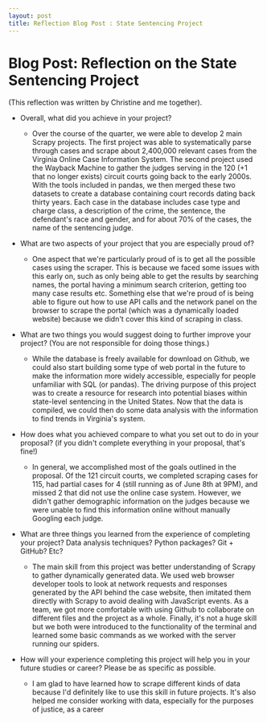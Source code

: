 ```yaml
---
layout: post
title: Reflection Blog Post : State Sentencing Project
---
```


# Blog Post: Reflection on the State Sentencing Project

(This reflection was written by Christine and me together).

- Overall, what did you achieve in your project?
  - Over the course of the quarter, we were able to develop 2 main Scrapy projects. The first project was able to systematically parse through cases and scrape about 2,400,000 relevant cases from the Virginia Online Case Information System. The second project used the Wayback Machine to gather the judges serving in the 120 (+1 that no longer exists) circuit courts going back to the early 2000s. With the tools included in pandas, we then merged these two datasets to create a database containing court records dating back thirty years. Each case in the database includes case type and charge class, a description of the crime, the sentence, the defendant's race and gender, and for about 70% of the cases, the name of the sentencing judge.
- What are two aspects of your project that you are especially proud of?

  - One aspect that we're particularly proud of is to get all the possible cases using the scraper. This is because we faced some issues with this early on, such as only being able to get the results by searching names, the portal having a minimum search criterion, getting too many case results etc. Something else that we're proud of is being able to figure out how to use API calls and the network panel on the browser to scrape the portal (which was a dynamically loaded website) because we didn't cover this kind of scraping in class.

- What are two things you would suggest doing to further improve your project? (You are not responsible for doing those things.)
  - While the database is freely available for download on Github, we could also start building some type of web portal in the future to make the information more widely accessible, especially for people unfamiliar with SQL (or pandas). The driving purpose of this project was to create a resource for research into potential biases within state-level sentencing in the United States. Now that the data is compiled, we could then do some data analysis with the information to find trends in Virginia's system.
- How does what you achieved compare to what you set out to do in your proposal? (if you didn't complete everything in your proposal, that's fine!)
  - In general, we accomplished most of the goals outlined in the proposal. Of the 121 circuit courts, we completed scraping cases for 115, had partial cases for 4 (still running as of June 8th at 9PM), and missed 2 that did not use the online case system. However, we didn't gather demographic information on the judges because we were unable to find this information online without manually Googling each judge.
- What are three things you learned from the experience of completing your project? Data analysis techniques? Python packages? Git + GitHub? Etc?
  - The main skill from this project was better understanding of Scrapy to gather dynamically generated data. We used web browser developer tools to look at network requests and responses generated by the API behind the case website, then imitated them directly with Scrapy to avoid dealing with JavaScript events. As a team, we got more comfortable with using Github to collaborate on different files and the project as a whole. Finally, it's not a huge skill but we both were introduced to the functionality of the terminal and learned some basic commands as we worked with the server running our spiders.
- How will your experience completing this project will help you in your future studies or career? Please be as specific as possible.

  - I am glad to have learned how to scrape different kinds of data because I'd definitely like to use this skill in future projects. It's also helped me consider working with data, especially for the purposes of justice, as a career    